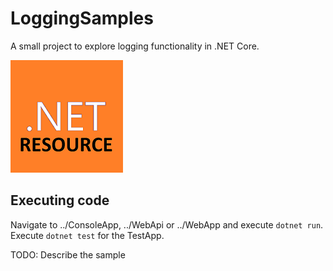 # LoggingSamples
A small project to explore logging functionality in .NET Core.

![this](Resources/.NET_Core_Logo_small.png)

## Executing code
Navigate to ../ConsoleApp, ../WebApi or ../WebApp and execute ```dotnet run```. Execute ```dotnet test``` for the TestApp. 

TODO: Describe the sample
